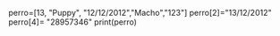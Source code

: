 perro=[13, "Puppy", "12/12/2012","Macho","123"]
perro[2]="13/12/2012"
perro[4]= "28957346"
print(perro)